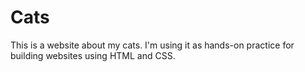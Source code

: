 # Cats
This is a website about my cats. I'm using it as hands-on practice for building websites using HTML and CSS. 
